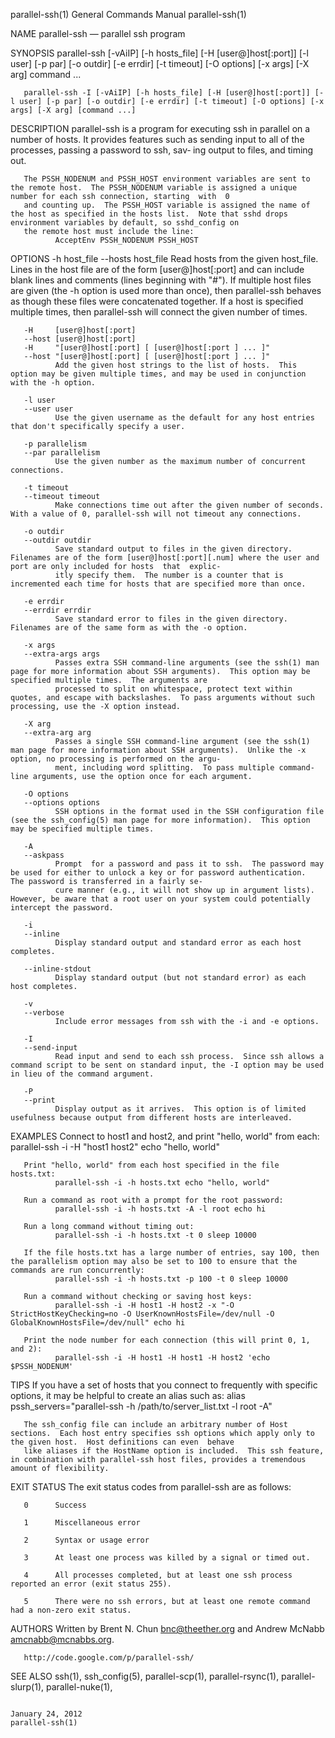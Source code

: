 parallel-ssh(1)                                                                   General Commands Manual                                                                  parallel-ssh(1)

NAME
       parallel-ssh — parallel ssh program

SYNOPSIS
       parallel-ssh [-vAiIP] [-h hosts_file] [-H [user@]host[:port]] [-l user] [-p par] [-o outdir] [-e errdir] [-t timeout] [-O options] [-x args] [-X arg] command ...

       parallel-ssh -I [-vAiIP] [-h hosts_file] [-H [user@]host[:port]] [-l user] [-p par] [-o outdir] [-e errdir] [-t timeout] [-O options] [-x args] [-X arg] [command ...]

DESCRIPTION
       parallel-ssh  is a program for executing ssh in parallel on a number of hosts.  It provides features such as sending input to all of the processes, passing a password to ssh, sav‐
       ing output to files, and timing out.

       The PSSH_NODENUM and PSSH_HOST environment variables are sent to the remote host.  The PSSH_NODENUM variable is assigned a unique number for each ssh connection, starting  with  0
       and counting up.  The PSSH_HOST variable is assigned the name of the host as specified in the hosts list.  Note that sshd drops environment variables by default, so sshd_config on
       the remote host must include the line:
              AcceptEnv PSSH_NODENUM PSSH_HOST

OPTIONS
       -h host_file
       --hosts host_file
              Read hosts from the given host_file.  Lines in the host file are of the form [user@]host[:port] and can include blank lines and comments (lines  beginning  with  "#").   If
              multiple  host  files  are given (the -h option is used more than once), then parallel-ssh behaves as though these files were concatenated together.  If a host is specified
              multiple times, then parallel-ssh will connect the given number of times.

       -H     [user@]host[:port]
       --host [user@]host[:port]
       -H     "[user@]host[:port] [ [user@]host[:port ] ... ]"
       --host "[user@]host[:port] [ [user@]host[:port ] ... ]"
              Add the given host strings to the list of hosts.  This option may be given multiple times, and may be used in conjunction with the -h option.

       -l user
       --user user
              Use the given username as the default for any host entries that don't specifically specify a user.

       -p parallelism
       --par parallelism
              Use the given number as the maximum number of concurrent connections.

       -t timeout
       --timeout timeout
              Make connections time out after the given number of seconds.  With a value of 0, parallel-ssh will not timeout any connections.

       -o outdir
       --outdir outdir
              Save standard output to files in the given directory.  Filenames are of the form [user@]host[:port][.num] where the user and port are only included for hosts  that  explic‐
              itly specify them.  The number is a counter that is incremented each time for hosts that are specified more than once.

       -e errdir
       --errdir errdir
              Save standard error to files in the given directory.  Filenames are of the same form as with the -o option.

       -x args
       --extra-args args
              Passes extra SSH command-line arguments (see the ssh(1) man page for more information about SSH arguments).  This option may be specified multiple times.  The arguments are
              processed to split on whitespace, protect text within quotes, and escape with backslashes.  To pass arguments without such processing, use the -X option instead.

       -X arg
       --extra-arg arg
              Passes a single SSH command-line argument (see the ssh(1) man page for more information about SSH arguments).  Unlike the -x option, no processing is performed on the argu‐
              ment, including word splitting.  To pass multiple command-line arguments, use the option once for each argument.

       -O options
       --options options
              SSH options in the format used in the SSH configuration file (see the ssh_config(5) man page for more information).  This option may be specified multiple times.

       -A
       --askpass
              Prompt  for a password and pass it to ssh.  The password may be used for either to unlock a key or for password authentication.  The password is transferred in a fairly se‐
              cure manner (e.g., it will not show up in argument lists).  However, be aware that a root user on your system could potentially intercept the password.

       -i
       --inline
              Display standard output and standard error as each host completes.

       --inline-stdout
              Display standard output (but not standard error) as each host completes.

       -v
       --verbose
              Include error messages from ssh with the -i and -e options.

       -I
       --send-input
              Read input and send to each ssh process.  Since ssh allows a command script to be sent on standard input, the -I option may be used in lieu of the command argument.

       -P
       --print
              Display output as it arrives.  This option is of limited usefulness because output from different hosts are interleaved.

EXAMPLES
       Connect to host1 and host2, and print "hello, world" from each:
              parallel-ssh -i -H "host1 host2" echo "hello, world"

       Print "hello, world" from each host specified in the file hosts.txt:
              parallel-ssh -i -h hosts.txt echo "hello, world"

       Run a command as root with a prompt for the root password:
              parallel-ssh -i -h hosts.txt -A -l root echo hi

       Run a long command without timing out:
              parallel-ssh -i -h hosts.txt -t 0 sleep 10000

       If the file hosts.txt has a large number of entries, say 100, then the parallelism option may also be set to 100 to ensure that the commands are run concurrently:
              parallel-ssh -i -h hosts.txt -p 100 -t 0 sleep 10000

       Run a command without checking or saving host keys:
              parallel-ssh -i -H host1 -H host2 -x "-O StrictHostKeyChecking=no -O UserKnownHostsFile=/dev/null -O GlobalKnownHostsFile=/dev/null" echo hi

       Print the node number for each connection (this will print 0, 1, and 2):
              parallel-ssh -i -H host1 -H host1 -H host2 'echo $PSSH_NODENUM'

TIPS
       If you have a set of hosts that you connect to frequently with specific options, it may be helpful to create an alias such as:
              alias pssh_servers="parallel-ssh -h /path/to/server_list.txt -l root -A"

       The ssh_config file can include an arbitrary number of Host sections.  Each host entry specifies ssh options which apply only to the given host.  Host definitions can even  behave
       like aliases if the HostName option is included.  This ssh feature, in combination with parallel-ssh host files, provides a tremendous amount of flexibility.

EXIT STATUS
       The exit status codes from parallel-ssh are as follows:

       0      Success

       1      Miscellaneous error

       2      Syntax or usage error

       3      At least one process was killed by a signal or timed out.

       4      All processes completed, but at least one ssh process reported an error (exit status 255).

       5      There were no ssh errors, but at least one remote command had a non-zero exit status.

AUTHORS
       Written by Brent N. Chun <bnc@theether.org> and Andrew McNabb <amcnabb@mcnabbs.org>.

       http://code.google.com/p/parallel-ssh/

SEE ALSO
       ssh(1), ssh_config(5), parallel-scp(1), parallel-rsync(1), parallel-slurp(1), parallel-nuke(1),

                                                                                     January 24, 2012                                                                      parallel-ssh(1)
